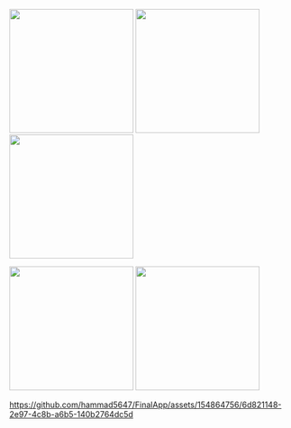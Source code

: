 <p>
  <image src="https://github.com/hammad5647/FinalApp/assets/154864756/4d267f42-cfcd-47bf-94a0-449c49e97164" width="220px"/>
    <image src="https://github.com/hammad5647/FinalApp/assets/154864756/c965f4fc-1f93-42b1-9dec-7678c1966b66" width="220px"/>
    <image src="https://github.com/hammad5647/FinalApp/assets/154864756/d6db7f3f-a697-409d-8d8f-9dd72ae75e2e" width="220px"/>
</p>
<p>
  <image src="https://github.com/hammad5647/FinalApp/assets/154864756/35488618-b82a-438a-b5f5-4e1eadf8a5f2" width="220px"/>
  <image src="https://github.com/hammad5647/FinalApp/assets/154864756/c3c211a8-eb0b-4056-be3c-06850394e647" width="220px"/>
</p>

https://github.com/hammad5647/FinalApp/assets/154864756/6d821148-2e97-4c8b-a6b5-140b2764dc5d


